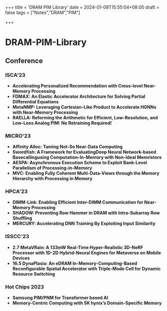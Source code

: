 +++
title = 'DRAM PIM Library'
date = 2024-01-08T15:55:04+08:00
draft = false
tags = ["Notes","DRAM","PIM"]

+++

# DRAM-PIM-Library



## Conference

### ISCA'23

* **Accelerating Personalized Recommendation with Cross-level Near-Memory Processing**
* **FDMAX: An Elastic Accelerator Architecture for Solving Partial Differential Equations**
* **MetaNMP: Leveraging Cartesian-Like Product to Accelerate HGNNs with Near-Memory Processing**
* **RAELLA: Reforming the Arithmetic for Efficient, Low-Resolution, and Low-Loss Analog PIM: No Retraining Required!**

### MICRO'23

* **Affinity Alloc: Taming Not-So Near-Data Computing**
* **Swordfish: A Framework for EvaluatingDeep Neural Network-based Basecallingusing Computation-In-Memory with Non-Ideal Memristors**
* **AESPA: Asynchronous Execution Scheme to Exploit  Bank-Level Parallelism of Processing-in-Memory**
* **MVC: Enabling Fully Coherent Multi-Data-Views through the Memory Hierarchy with Processing in Memory**

### HPCA'23

* **DIMM-Link: Enabling Efficient Inter-DIMM Communication for Near-Memory Processing**
* **SHADOW: Preventing Row Hammer in DRAM with Intra-Subarray Row Shuffling**
* **MERCURY: Accelerating DNN Training By Exploiting Input Similarity**

### ISSCC'23

* **2.7 MetaVRain: A 133mW Real-Time Hyper-Realistic 3D-NeRF Processor with 1D-2D Hybrid-Neural Engines for Metaverse on Mobile Devices**
* **16.5 DynaPlasia: An eDRAM In-Memory-Computing-Based Reconfigurable Spatial Accelerator with Triple-Mode Cell for Dynamic Resource Switching**

### Hot Chips 2023

* **Samsung PIM/PNM for Transformer based AI**
* **Memory-Centric Computing with SK hynix’s Domain-Specific Memory**
